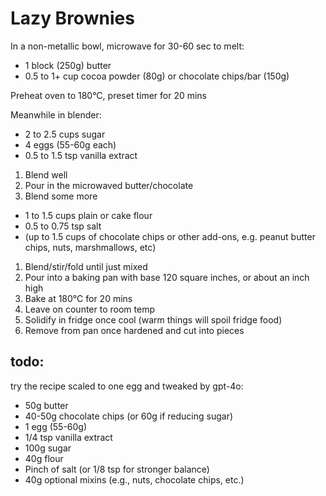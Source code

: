 # Lazy Brownies

In a non-metallic bowl, microwave for 30-60 sec to melt:

* 1 block (250g) butter
* 0.5 to 1+ cup cocoa powder (80g) or chocolate chips/bar (150g)

Preheat oven to 180°C, preset timer for 20 mins

Meanwhile in blender:

* 2 to 2.5 cups sugar
* 4 eggs (55-60g each)
* 0.5 to 1.5 tsp vanilla extract

1. Blend well
2. Pour in the microwaved butter/chocolate
3. Blend some more

* 1 to 1.5 cups plain or cake flour
* 0.5 to 0.75 tsp salt
* (up to 1.5 cups of chocolate chips or other add-ons, e.g. peanut butter chips, nuts, marshmallows, etc)

1. Blend/stir/fold until just mixed
2. Pour into a baking pan with base 120 square inches, or about an inch high
3. Bake at 180°C for 20 mins
4. Leave on counter to room temp
5. Solidify in fridge once cool (warm things will spoil fridge food)
6. Remove from pan once hardened and cut into pieces


## todo:

try the recipe scaled to one egg and tweaked by gpt-4o:

* 50g butter
* 40-50g chocolate chips (or 60g if reducing sugar)
* 1 egg (55-60g)
* 1/4 tsp vanilla extract
* 100g sugar
* 40g flour
* Pinch of salt (or 1/8 tsp for stronger balance)
* 40g optional mixins (e.g., nuts, chocolate chips, etc.)